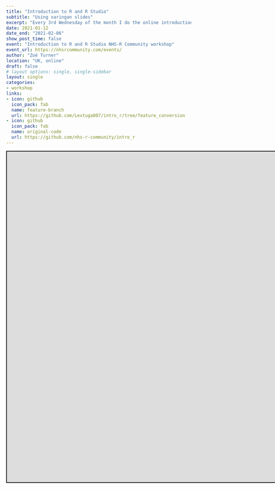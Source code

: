 ```yaml
---
title: "Introduction to R and R Studio"
subtitle: "Using xaringan slides"
excerpt: "Every 3rd Wednesday of the month I do the online introduction workshop for NHS-R Community"
date: 2021-01-12
date_end: "2021-02-06"
show_post_time: false
event: "Introduction to R and R Studio NHS-R Community workshop"
event_url: https://nhsrcommunity.com/events/
author: "Zoë Turner"
location: "UK, online"
draft: false
# layout options: single, single-sidebar
layout: single
categories:
- workshop
links:
- icon: github
  icon_pack: fab
  name: feature-branch
  url: https://github.com/Lextuga007/intro_r/tree/feature_conversion
- icon: github
  icon_pack: fab
  name: original-code
  url: https://github.com/nhs-r-community/intro_r
---
```


<iframe src="https://lextuga007.github.io/Presentations/nhsr-conference-2020/index.html#1" width="1600" height="900" style="border:2px solid currentColor;" loading="lazy" allowfullscreen></iframe> <script>fitvids('.shareagain', {players: 'iframe'});</script>
